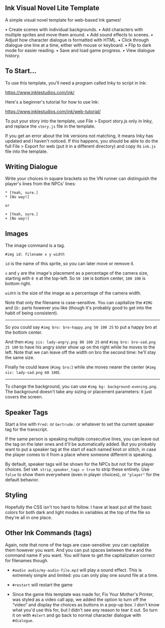 ## Ink Visual Novel Lite Template

A simple visual novel template for web-based Ink games!

• Create scenes with individual backgrounds.
• Add characters with multiple sprites and move them around.
• Add sound effects to scenes.
• Adjust how character dialogue is formatted with HTML.
• Click through dialogue one line at a time, either with mouse or keyboard.
• Flip to dark mode for easier reading.
• Save and load game progress.
• View dialogue history.


## To Start...

To use this template, you'll need a program called Inky to script in Ink:

https://www.inklestudios.com/ink/

Here's a beginner's tutorial for how to use Ink:

https://www.inklestudios.com/ink/web-tutorial/

To put your story into the template, use File > Export story.js only in Inky, and replace the `story.js` file in the template.

If you get an error about the Ink versions not matching, it means Inky has updated and I haven't noticed. If this happens, you should be able to do the full File > Export for web (put it in a different directory) and copy its `ink.js` file into the template.


## Writing Dialogue

Write your choices in square brackets so the VN runner can distinguish the player's lines from the NPCs' lines:


```
* [Yeah, sure.]
* [No way!]

or

+ [Yeah, sure.]
+ [No way!]

```


## Images

The image command is a tag.

`#img id: filename x y width`

`id` is the name of this sprite, so you can later move or remove it.

`x` and `y` are the image's placement as a percentage of the camera size, starting with `0 0` at the top-left. So `50 100` is bottom center, `100 100` is bottom right.

`width` is the size of the image as a percentage of the camera width.

Note that only the filename is case-sensitive. You can capitalize the `#IMG` and `ID:` parts however you like (though it's probably good to get into the habit of being consistent).

-----

So you could say `#img bro: bro-happy.png 50 100 25` to put a happy bro at the bottom center.

And then `#img sis: lady-angry.png 80 100 25` and `#img bro: bro-sad.png 25 100` to have his angry sister show up on the right while he moves to the left. Note that we can leave off the width on bro the second time: he'll stay the same size.

Finally he could leave (`#img bro:`) while she moves nearer the center (`#img sis: lady-sad.png 60 100`).

-----

To change the background, you can use `#img bg: background-evening.png`. The background doesn't take any sizing or placement parameters: it just covers the screen.


## Speaker Tags

Start a line with `Fred:` or `Gertrude:` or whatever to set the current speaker tag for the transcript.

If the same person is speaking multiple consecutive lines, you can leave out the tag on the later ones and it'll be automatically added. But you probably want to put a speaker tag at the start of each named knot or stitch, in case the player comes to it from a place where someone different is speaking.

By default, speaker tags will be shown for the NPCs but not for the player choices. Set `VAR strip_speaker_tags = true` to strip these entirely. Use `false` to show them everywhere (even in player choices), or `"player"` for the default behavior.


## Styling

Hopefully the CSS isn't too hard to follow. I have at least put all the basic colors for both dark and light modes in variables at the top of the file so they're all in one place.


## Other Ink Commands (tags)

Again, note that none of the tags are case-sensitive: you can capitalize them however you want. And you can put spaces between the `#` and the command name if you want. You *will* have to get the capitalization correct for filenames though.

* `#audio audio/my-audio-file.mp3` will play a sound effect. This is extremely simple and limited: you can only play one sound file at a time.

* `#restart` will restart the game

* Since the game this template was made for, Fix Your Mother's Printer, was styled as a video call app, we added the option to turn off the “video” and display the choices as buttons in a pop-up box. I don't know what you'd use this for, but I didn't see any reason to tear it out. So turn it on with `#alert` and go back to normal character dialogue with `#dialogue`.

